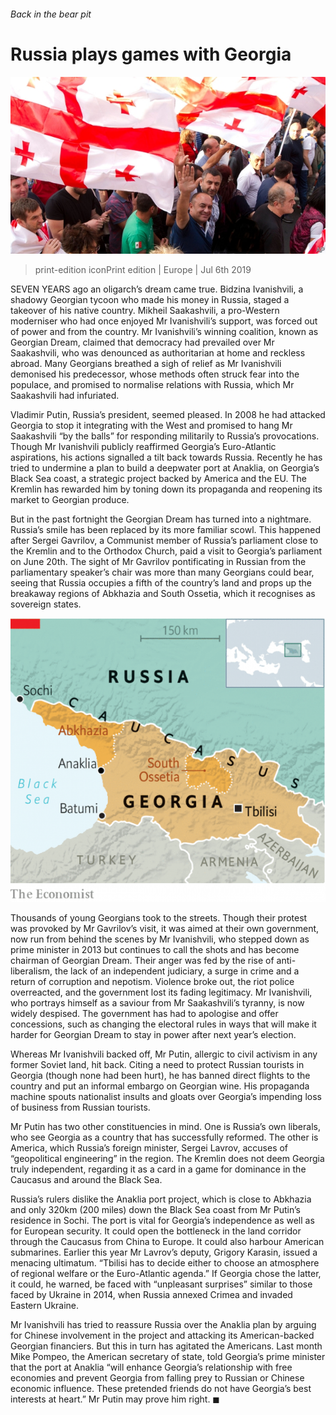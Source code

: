 ###### Back in the bear pit

# Russia plays games with Georgia 

![image](images/20190706_EUP503.jpg) 

> print-edition iconPrint edition | Europe | Jul 6th 2019 

SEVEN YEARS ago an oligarch’s dream came true. Bidzina Ivanishvili, a shadowy Georgian tycoon who made his money in Russia, staged a takeover of his native country. Mikheil Saakashvili, a pro-Western moderniser who had once enjoyed Mr Ivanishvili’s support, was forced out of power and from the country. Mr Ivanishvili’s winning coalition, known as Georgian Dream, claimed that democracy had prevailed over Mr Saakashvili, who was denounced as authoritarian at home and reckless abroad. Many Georgians breathed a sigh of relief as Mr Ivanishvili demonised his predecessor, whose methods often struck fear into the populace, and promised to normalise relations with Russia, which Mr Saakashvili had infuriated. 

Vladimir Putin, Russia’s president, seemed pleased. In 2008 he had attacked Georgia to stop it integrating with the West and promised to hang Mr Saakashvili “by the balls” for responding militarily to Russia’s provocations. Though Mr Ivanishvili publicly reaffirmed Georgia’s Euro-Atlantic aspirations, his actions signalled a tilt back towards Russia. Recently he has tried to undermine a plan to build a deepwater port at Anaklia, on Georgia’s Black Sea coast, a strategic project backed by America and the EU. The Kremlin has rewarded him by toning down its propaganda and reopening its market to Georgian produce. 

But in the past fortnight the Georgian Dream has turned into a nightmare. Russia’s smile has been replaced by its more familiar scowl. This happened after Sergei Gavrilov, a Communist member of Russia’s parliament close to the Kremlin and to the Orthodox Church, paid a visit to Georgia’s parliament on June 20th. The sight of Mr Gavrilov pontificating in Russian from the parliamentary speaker’s chair was more than many Georgians could bear, seeing that Russia occupies a fifth of the country’s land and props up the breakaway regions of Abkhazia and South Ossetia, which it recognises as sovereign states. 

![image](images/20190706_EUM950.png) 

Thousands of young Georgians took to the streets. Though their protest was provoked by Mr Gavrilov’s visit, it was aimed at their own government, now run from behind the scenes by Mr Ivanishvili, who stepped down as prime minister in 2013 but continues to call the shots and has become chairman of Georgian Dream. Their anger was fed by the rise of anti-liberalism, the lack of an independent judiciary, a surge in crime and a return of corruption and nepotism. Violence broke out, the riot police overreacted, and the government lost its fading legitimacy. Mr Ivanishvili, who portrays himself as a saviour from Mr Saakashvili’s tyranny, is now widely despised. The government has had to apologise and offer concessions, such as changing the electoral rules in ways that will make it harder for Georgian Dream to stay in power after next year’s election. 

Whereas Mr Ivanishvili backed off, Mr Putin, allergic to civil activism in any former Soviet land, hit back. Citing a need to protect Russian tourists in Georgia (though none had been hurt), he has banned direct flights to the country and put an informal embargo on Georgian wine. His propaganda machine spouts nationalist insults and gloats over Georgia’s impending loss of business from Russian tourists. 

Mr Putin has two other constituencies in mind. One is Russia’s own liberals, who see Georgia as a country that has successfully reformed. The other is America, which Russia’s foreign minister, Sergei Lavrov, accuses of “geopolitical engineering” in the region. The Kremlin does not deem Georgia truly independent, regarding it as a card in a game for dominance in the Caucasus and around the Black Sea. 

Russia’s rulers dislike the Anaklia port project, which is close to Abkhazia and only 320km (200 miles) down the Black Sea coast from Mr Putin’s residence in Sochi. The port is vital for Georgia’s independence as well as for European security. It could open the bottleneck in the land corridor through the Caucasus from China to Europe. It could also harbour American submarines. Earlier this year Mr Lavrov’s deputy, Grigory Karasin, issued a menacing ultimatum. “Tbilisi has to decide either to choose an atmosphere of regional welfare or the Euro-Atlantic agenda.” If Georgia chose the latter, it could, he warned, be faced with “unpleasant surprises” similar to those faced by Ukraine in 2014, when Russia annexed Crimea and invaded Eastern Ukraine. 

Mr Ivanishvili has tried to reassure Russia over the Anaklia plan by arguing for Chinese involvement in the project and attacking its American-backed Georgian financiers. But this in turn has agitated the Americans. Last month Mike Pompeo, the American secretary of state, told Georgia’s prime minister that the port at Anaklia “will enhance Georgia’s relationship with free economies and prevent Georgia from falling prey to Russian or Chinese economic influence. These pretended friends do not have Georgia’s best interests at heart.” Mr Putin may prove him right. ◼ 

